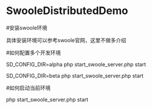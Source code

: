 # SwooleDistributedDemo

#安装swoole环境

具体安装环境可以参考swoole官网，这里不做多介绍

#如何配置多个开发环境

SD_CONFIG_DIR=alpha php start_swoole_server.php start

SD_CONFIG_DIR=beta php start_swoole_server.php start


#如何启动当前环境

php start_swoole_server.php start
